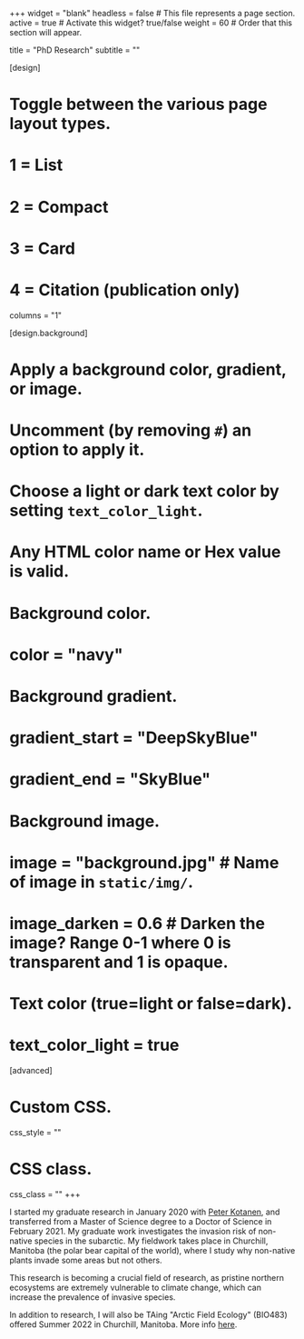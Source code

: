 +++
widget = "blank" 
headless = false  # This file represents a page section.
active = true  # Activate this widget? true/false
weight = 60  # Order that this section will appear.

title = "PhD Research"
subtitle = ""
  
[design]
  # Toggle between the various page layout types.
  #   1 = List
  #   2 = Compact
  #   3 = Card
  #   4 = Citation (publication only)
 columns = "1"
  
[design.background]
  # Apply a background color, gradient, or image.
  #   Uncomment (by removing `#`) an option to apply it.
  #   Choose a light or dark text color by setting `text_color_light`.
  #   Any HTML color name or Hex value is valid.
  
  # Background color.
  # color = "navy"
  
  # Background gradient.
  # gradient_start = "DeepSkyBlue"
  # gradient_end = "SkyBlue"
  
  # Background image.
  # image = "background.jpg"  # Name of image in `static/img/`.
  # image_darken = 0.6  # Darken the image? Range 0-1 where 0 is transparent and 1 is opaque.

  # Text color (true=light or false=dark).
  # text_color_light = true  
  
[advanced]
 # Custom CSS. 
 css_style = ""
 
 # CSS class.
 css_class = ""
+++


I started my graduate research in January 2020 with [Peter Kotanen](https://www.utm.utoronto.ca/~w3pkota/), and transferred from a Master of Science degree to a Doctor of Science in February 2021. My graduate work investigates  the invasion risk of non-native species in the subarctic. My fieldwork takes place in Churchill, Manitoba (the polar bear capital of the world), where I study why non-native plants invade some areas but not others. 

This research is becoming a crucial field of research, as pristine northern ecosystems are extremely vulnerable to climate change, which can increase the prevalence of invasive species.


In addition to research, I will also be TAing "Arctic Field Ecology" (BIO483) offered Summer 2022 in Churchill, Manitoba. More info [here](https://www.utm.utoronto.ca/~w3pkota/arctic_field_course_ad.pdf).
